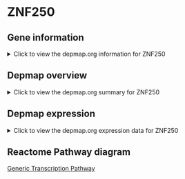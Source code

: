 <h1>ZNF250</h1>

<h2>Gene information</h2>
<details>
  <summary>Click to view the depmap.org information for ZNF250</summary>
  <iframe src="https://depmap.org/portal/gene/ZNF250?tab=about" style="border:none;width:100%;height:800px"></iframe>
</details>

<h2>Depmap overview</h2>
<details>
  <summary>Click to view the depmap.org summary for ZNF250</summary>
  <iframe src="https://depmap.org/portal/gene/ZNF250?tab=overview" style="border:none;width:100%;height:800px"></iframe>
</details>

<h2>Depmap expression</h2>
<details>
  <summary>Click to view the depmap.org expression data for ZNF250</summary>
  <iframe src="https://depmap.org/portal/gene/ZNF250?tab=characterization" style="border:none;width:100%;height:800px"></iframe>
</details>



<h2>Reactome Pathway diagram</h2>
<a href="https://reactome.org/PathwayBrowser/#/R-HSA-212436" target="_BLANK">Generic Transcription Pathway</a>



